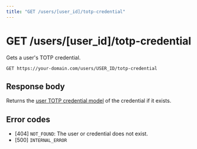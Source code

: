 ```yaml
---
title: "GET /users/[user_id]/totp-credential"
---
```


# GET /users/[user_id]/totp-credential

Gets a user's TOTP credential.

```
GET https://your-domain.com/users/USER_ID/totp-credential
```

## Response body

Returns the [user TOTP credential model](/reference/rest/models/user-totp-credential) of the credential if it exists.

## Error codes

- [404] `NOT_FOUND`: The user or credential does not exist.
- [500] `INTERNAL_ERROR`
